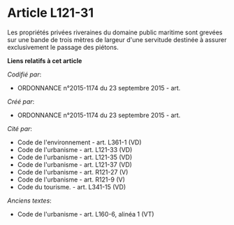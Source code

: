 # Article L121-31

Les propriétés privées riveraines du domaine public maritime sont grevées sur une bande de trois mètres de largeur d'une
servitude destinée à assurer exclusivement le passage des piétons.

**Liens relatifs à cet article**

_Codifié par_:

  - ORDONNANCE n°2015-1174 du 23 septembre 2015 - art.

_Créé par_:

  - ORDONNANCE n°2015-1174 du 23 septembre 2015 - art.

_Cité par_:

  - Code de l'environnement - art. L361-1 (VD)
  - Code de l'urbanisme - art. L121-33 (VD)
  - Code de l'urbanisme - art. L121-35 (VD)
  - Code de l'urbanisme - art. L121-37 (VD)
  - Code de l'urbanisme - art. R121-27 (V)
  - Code de l'urbanisme - art. R121-9 (V)
  - Code du tourisme. - art. L341-15 (VD)

_Anciens textes_:

  - Code de l'urbanisme - art. L160-6, alinéa 1 (VT)
